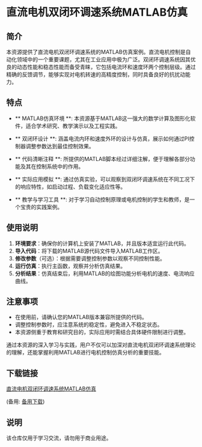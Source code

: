 # 直流电机双闭环调速系统MATLAB仿真

## 简介

本资源提供了直流电机双闭环调速系统的MATLAB仿真案例。直流电机控制是自动化领域中的一个重要课题，尤其在工业应用中极为广泛。双闭环调速系统因其优良的动态性能和稳态性能而备受青睐，它包括电流环和速度环两个控制层级。通过精确的反馈调节，能够实现对电机转速的高精度控制，同时具备良好的抗扰动能力。

## 特点

- ** MATLAB仿真环境 **: 本资源基于MATLAB这一强大的数学计算及图形化软件，适合学术研究、教学演示以及工程实践。
  
- ** 双闭环设计 **: 涵盖电流内环和速度外环的设计与仿真，展示如何通过PI控制器调整参数达到最佳控制效果。
  
- ** 代码清晰注释 **: 所提供的MATLAB脚本经过详细注解，便于理解各部分功能及其在控制系统中的作用。
  
- ** 实际应用模拟 **: 通过仿真实验，可以观察到双闭环调速系统在不同工况下的响应特性，如启动过程、负载变化适应性等。
  
- ** 教学与学习工具 **: 对于学习自动控制原理或电机控制的学生和教师，是一个宝贵的实践案例。

## 使用说明

1. **环境要求**：确保你的计算机上安装了MATLAB，并且版本适宜运行此代码。
2. **导入代码**：将下载的MATLAB源代码文件导入MATLAB工作区。
3. **修改参数**（可选）：根据需要调整控制参数以观察不同控制性能。
4. **运行仿真**：执行主函数，观察并分析仿真结果。
5. **分析结果**：仿真结束后，利用MATLAB的绘图功能分析电机的速度、电流响应曲线。

## 注意事项

- 在使用前，请确认您的MATLAB版本兼容所提供的代码。
- 调整控制参数时，应注意系统的稳定性，避免进入不稳定状态。
- 本资源侧重于教育和研究目的，实际应用时需结合具体硬件限制进行调整。

通过本资源的深入学习与实践，用户不仅可以加深对直流电机双闭环调速系统理论的理解，还能掌握利用MATLAB进行电机控制仿真分析的重要技能。

## 下载链接
[直流电机双闭环调速系统MATLAB仿真](https://pan.quark.cn/s/9aafa3c7f27e) 

(备用: [备用下载](https://pan.baidu.com/s/1wIqb3CywyT8fI5grUs5TPQ?pwd=1234))

## 说明

该仓库仅用于学习交流，请勿用于商业用途。
